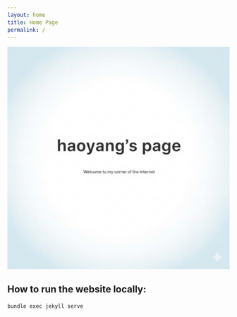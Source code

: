 ```yaml
---
layout: home
title: Home Page
permalink: /
---
```


![My page](assets/imgs/profile.png)

## How to run the website locally:

```shell
bundle exec jekyll serve
```


